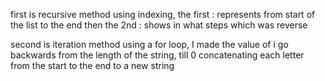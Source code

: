 first is recursive method
using indexing, the first : represents from start of the list to the end
then the 2nd : shows in what steps which was reverse

second is iteration method
using a for loop, I made the value of i go backwards from the length of the string, till 0
concatenating each letter from the start to the end to a new string
